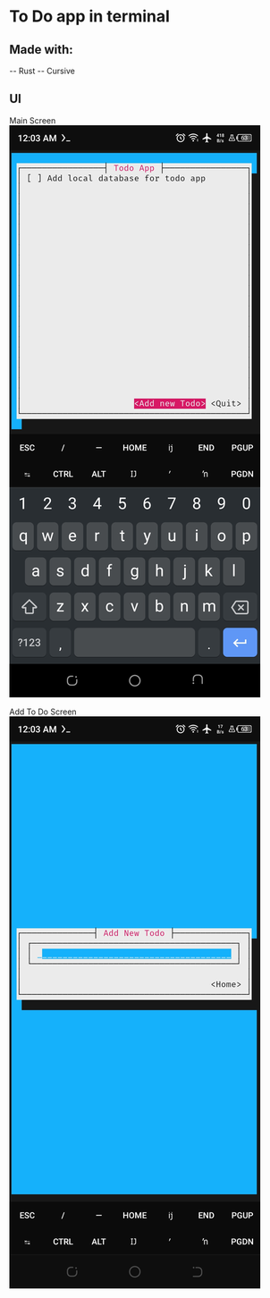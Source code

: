 # To Do app in terminal

## Made with:
-- Rust
-- Cursive

## UI
Main Screen
![Main screen](./static/2.jpg)

Add To Do Screen
![Add To Do](./static/1.jpg)
